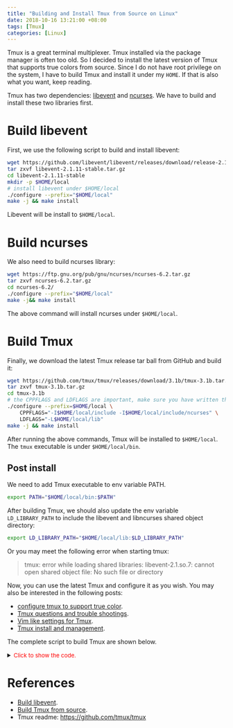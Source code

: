 ```yaml
---
title: "Building and Install Tmux from Source on Linux"
date: 2018-10-16 13:21:00 +08:00
tags: [Tmux]
categories: [Linux]
---
```


Tmux is a great terminal multiplexer. Tmux installed via the package manager is
often too old. So I decided to install the latest version of Tmux that supports
true colors from source. Since I do not have root privilege on the system, I
have to build Tmux and install it under my `HOME`. If that is also what you
want, keep reading.

<!--more-->

Tmux has two dependencies: [libevent](https://github.com/libevent/libevent) and
[ncurses](https://invisible-island.net/ncurses/). We have to build and install
these two libraries first.

# Build libevent

First, we use the following script to build and install libevent:

```bash
wget https://github.com/libevent/libevent/releases/download/release-2.1.11-stable/libevent-2.1.11-stable.tar.gz
tar zxvf libevent-2.1.11-stable.tar.gz
cd libevent-2.1.11-stable
mkdir -p $HOME/local
# install libevent under $HOME/local
./configure --prefix="$HOME/local"
make -j && make install
```

Libevent will be install to `$HOME/local`.

# Build ncurses

We also need to build ncurses library:

```bash
wget https://ftp.gnu.org/pub/gnu/ncurses/ncurses-6.2.tar.gz
tar zxvf ncurses-6.2.tar.gz
cd ncurses-6.2/
./configure --prefix="$HOME/local"
make -j&& make install
```
The above command will install ncurses under `$HOME/local`.

# Build Tmux

Finally, we download the latest Tmux release tar ball from GitHub and build it:

```bash
wget https://github.com/tmux/tmux/releases/download/3.1b/tmux-3.1b.tar.gz
tar zxvf tmux-3.1b.tar.gz
cd tmux-3.1b
# the CPPFLAGS and LDFLAGS are important, make sure you have written them correctly, or the build will fail
./configure --prefix=$HOME/local \
    CPPFLAGS="-I$HOME/local/include -I$HOME/local/include/ncurses" \
    LDFLAGS="-L$HOME/local/lib"
make -j && make install
```

After running the above commands, Tmux will be installed to `$HOME/local`. The
`tmux` executable is under `$HOME/local/bin`.

## Post install

We need to add Tmux executable to env variable PATH.

```bash
export PATH="$HOME/local/bin:$PATH"
```

After building Tmux, we should also update the env variable `LD_LIBRARY_PATH`
to include the libevent and libncurses shared object directory:

```bash
export LD_LIBRARY_PATH="$HOME/local/lib:$LD_LIBRARY_PATH"
```

Or you may meet the following error when starting tmux:

> tmux: error while loading shared libraries: libevent-2.1.so.7: cannot open
> shared object file: No such file or directory

Now, you can use the latest Tmux and configure it as you wish. You may also be
interested in the following posts:

+ [configure tmux to support true color](https://jdhao.github.io/2018/10/19/tmux_nvim_true_color/).
+ [Tmux questions and trouble shootings](https://jdhao.github.io/2018/10/23/tmux_questions_and_trouble_shooting/).
+ [Vim like settings for Tmux](https://jdhao.github.io/2018/09/30/tmux_settings_for_vim_users/).
+ [Tmux install and management](https://jdhao.github.io/2019/01/17/tmux_plugin_management/).

The complete script to build Tmux are shown below.

<details>
<summary><font size="2" color="red">Click to show the code.</font></summary>

```bash
# Build libevent
wget https://github.com/libevent/libevent/releases/download/release-2.1.11-stable/libevent-2.1.11-stable.tar.gz
tar zxvf libevent-2.1.11-stable.tar.gz
cd libevent-2.1.11-stable
mkdir -p $HOME/local
# install libevent under $HOME/local
./configure --prefix="$HOME/local"
make -j && make install
cd ..

# Build ncurses
wget https://ftp.gnu.org/pub/gnu/ncurses/ncurses-6.2.tar.gz
tar zxvf ncurses-6.2.tar.gz
cd ncurses-6.2/
./configure --prefix="$HOME/local"
make -j&& make install
cd ..

# Build Tmux
wget https://github.com/tmux/tmux/releases/download/3.1b/tmux-3.1b.tar.gz
tar zxvf tmux-3.1b.tar.gz
cd tmux-3.1b
# the CPPFLAGS and LDFLAGS are important, make sure you have written them correctly, or the build will fail
./configure --prefix=$HOME/local \
    CPPFLAGS="-I$HOME/local/include -I$HOME/local/include/ncurses" \
    LDFLAGS="-L$HOME/local/lib"
make -j && make install
```
</details>

# References

+ [Build libevent](https://github.com/tmux/tmux/issues/1084).
+ [Build Tmux from source](https://gist.github.com/ryin/3106801).
+ Tmux readme: https://github.com/tmux/tmux
